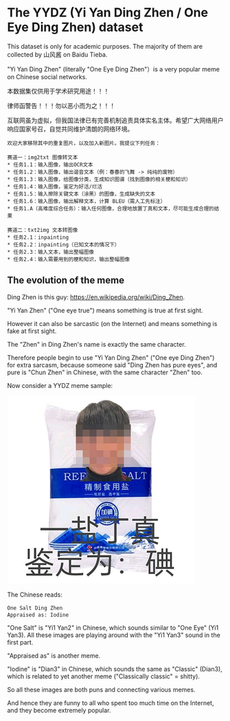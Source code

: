 # The YYDZ (Yi Yan Ding Zhen / One Eye Ding Zhen) dataset

This dataset is only for academic purposes. The majority of them are collected by 山风酱 on Baidu Tieba.

"Yi Yan Ding Zhen" (literally "One Eye Ding Zhen"）is a very popular meme on Chinese social networks.

本数据集仅供用于学术研究用途！！！

律师函警告！！！勿以恶小而为之！！！

互联网虽为虚拟，但我国法律已有完善机制追责具体实名主体。希望广大网络用户响应国家号召，自觉共同维护清朗的网络环境。

```
欢迎大家移除其中的重复图片，以及加入新图片。我提议下列任务：

赛道一：img2txt 图像转文本
* 任务1.1：输入图像，输出OCR文本
* 任务1.2：输入图像，输出谐音文本（例：春春的飞舞 -> 纯纯的废物）
* 任务1.3：输入图像，给图像分类，生成知识图谱（找到图像的相关梗和知识）
* 任务1.4：输入图像，鉴定为好活/烂活
* 任务1.5：输入擦除关键文本（涂黑）的图像，生成缺失的文本
* 任务1.6：输入图像，输出解释文本，计算 BLEU（需人工先标注）
* 任务1.A（高难度综合任务）：输入任何图像，合理地放置丁真和文本，尽可能生成合理的结果

赛道二：txt2img 文本转图像
* 任务2.1：inpainting
* 任务2.2：inpainting（已知文本的情况下）
* 任务2.3：输入文本，输出整幅图像
* 任务2.4：输入需要用到的梗和知识，输出整幅图像
```
## The evolution of the meme

Ding Zhen is this guy: https://en.wikipedia.org/wiki/Ding_Zhen.

"Yi Yan Zhen" ("One eye true") means something is true at first sight.

However it can also be sarcastic (on the Internet) and means something is fake at first sight.

The "Zhen" in Ding Zhen's name is exactly the same character.

Therefore people begin to use "Yi Yan Ding Zhen" ("One eye Ding Zhen") for extra sarcasm, because someone said "Ding Zhen has pure eyes", and pure is "Chun Zhen" in Chinese, with the same character "Zhen" too.

Now consider a YYDZ meme sample:

![YYDZ_sample.jpg](YYDZ_sample.jpg)

The Chinese reads:
```
One Salt Ding Zhen
Appraised as: Iodine
```

"One Salt" is "Yi1 Yan2" in Chinese, which sounds similar to "One Eye" (Yi1 Yan3). All these images are playing around with the "Yi1 Yan3" sound in the first part.

"Appraised as" is another meme.

"Iodine" is "Dian3" in Chinese, which sounds the same as "Classic" (Dian3), which is related to yet another meme ("Classically classic" = shitty).

So all these images are both puns and connecting various memes.

And hence they are funny to all who spent too much time on the Internet, and they become extremely popular.
